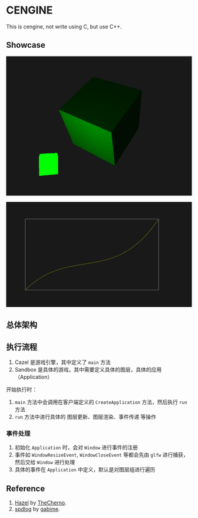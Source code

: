 # CENGINE

This is cengine, not write using C, but use C++.

## Showcase

![Showcase](images/showcase.png)

![Bezier](images/bezier.png)

## 总体架构



## 执行流程

1. Cazel 是游戏引擎，其中定义了 `main` 方法
2. Sandbox 是具体的游戏，其中需要定义具体的图层，具体的应用（Application）

开始执行时：

1. `main` 方法中会调用在客户端定义的 `CreateApplication` 方法，然后执行 `run` 方法
2. `run` 方法中进行具体的 图层更新、图层渲染、事件传递 等操作

### 事件处理

1. 初始化 `Application` 时，会对 `Window` 进行事件的注册
2. 事件如 `WindowResizeEvent`, `WindowCloseEvent` 等都会先由 `glfw` 进行捕获，然后交给 `Window` 进行处理
3. 具体的事件在 `Application` 中定义，默认是对图层组进行遍历

## Reference

1. [Hazel](https://github.com/TheCherno/Hazel) by [TheCherno](https://github.com/TheCherno).
2. [spdlog](https://github.com/gabime/spdlog) by [gabime](https://github.com/gabime).
